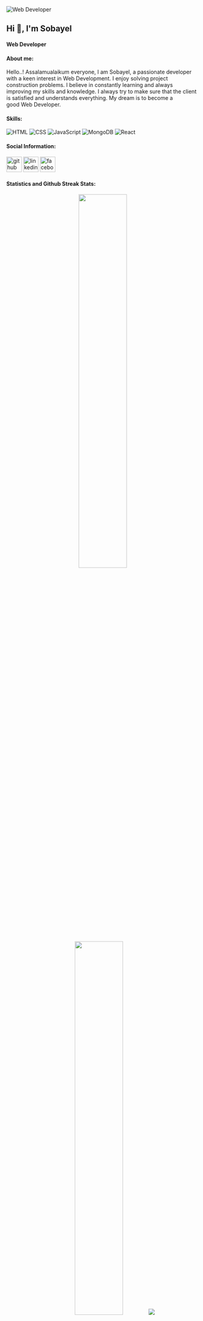 ![Web Developer](https://media.licdn.com/dms/image/D4E16AQE8b8rI3UYgqA/profile-displaybackgroundimage-shrink_350_1400/0/1719873224037?e=1725494400&v=beta&t=szOT7w3Sxq5o-PjY_M7_cFWt22cQn6peljfS6OiOr-o)

## Hi 👋, I'm Sobayel
#### Web Developer

#### About me:
Hello..! Assalamualaikum everyone,  I am Sobayel, a passionate developer with a keen interest in Web Development.   I enjoy solving project construction problems.   I believe in constantly learning and always improving my skills and knowledge.  I always try to make sure that the client is satisfied and understands everything.  My dream is to become a good Web Developer.

#### Skills:
![HTML](https://img.shields.io/badge/-HTML5-333333?style=flat&logo=html5) 
![CSS](https://img.shields.io/badge/-CSS3-333333?style=flat&logo=css3) 
![JavaScript](https://img.shields.io/badge/-JavaScript-333333?style=flat&logo=javascript) 
![MongoDB](https://img.shields.io/badge/-MongoDB-333333?style=flat&logo=mongodb) 
![React](https://img.shields.io/badge/-React-333333?style=flat&logo=react)



#### Social Information:
[<img src='https://cdn.jsdelivr.net/npm/simple-icons@3.0.1/icons/github.svg' alt='github' height='40'>](https://github.com/Sobayel)  [<img src='https://cdn.jsdelivr.net/npm/simple-icons@3.0.1/icons/linkedin.svg' alt='linkedin' height='40'>](https://www.linkedin.com/in/mdsobayel-hossain-498802309/)  [<img src='https://cdn.jsdelivr.net/npm/simple-icons@3.0.1/icons/facebook.svg' alt='facebook' height='40'>](https://www.facebook.com/https://www.facebook.com/profile.php?id=100085496070647 )  

#### Statistics and Github Streak Stats:
<p align="center">
  <img height="50%" width="auto" src ="https://github-readme-stats.vercel.app/api?username=Sobayel&show_icons=true&count_private=true&theme=darcula&hide_border=true&hide=issues,contribs&bg_color=00000000">
  <img height="50%" width="auto" src ="https://github-readme-stats.vercel.app/api/top-langs/?username=Sobayel&layout=compact&hide_border=true&theme=darcula&bg_color=00000000&langs_count=6&hide=jupyter%20notebook,tex,css,php&exclude_repo=Pacman-AI">
  <img src ="https://github-readme-streak-stats.herokuapp.com?user=Sobayel&theme=darcula&hide_border=true&background=FFFFFF00">
</p> 

### Sobayel Hossain
<table>
<thead>
<tr>
<th colspan="2">Quick Info</th>
</tr>
</thead>
<tbody>
<tr><th scope='row'>Name</th><td>Md. Sobayel Hossain</td></tr>
<tr><th scope='row'>Born</th><td><time datetime="2000-12-29 08:00">29 December, 2000</time></td></tr>
<tr><th scope='row'>Education</th><td>B.Sc Engineering 5th Semester Running</td></tr>
<tr><th scope='row'>Nationality</th><td>Bangladeshi</td></tr>
<tr><th scope='row'>Occupation</th><td>Web Developer</td></tr>
<tr><th scope='row'>Skills</th><td>HTML, CSS, JavaScript</td></tr>
</tbody>
</table>

#### Additional Information:
- 🔭 I’m currently working on 🚀Web Development projects. 
- 🌱 I’m currently learning React ⚛️ and JavaScript 💻 
- 👯 I’m looking to collaborate on 🤝Open source projects, web development, React ⚛️, and JavaScript solutions. 
- 🤔 I’m looking for help with Improving exploring web development 🌐. 
- 💬 Ask me about Anything 
- 📫 How to reach me: Email at mdsobayelhossain@gmail.com 
